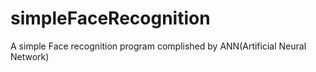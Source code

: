 # simpleFaceRecognition
A simple Face recognition program complished by ANN(Artificial Neural Network)
